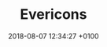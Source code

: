 ---
title: Evericons
description: A collection of 460+ icons, free for personal and commercial use.
link: http://www.evericons.com
category: 
- Visual design
date: 2018-08-07 12:34:27 +0100
resource-type: 
- _resource-types/icons.md
---